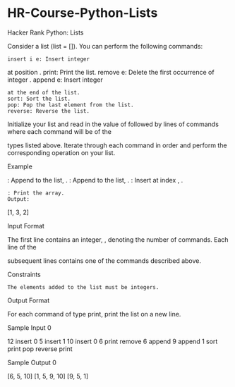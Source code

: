 # HR-Course-Python-Lists
Hacker Rank Python: Lists

Consider a list (list = []). You can perform the following commands:

    insert i e: Insert integer 

at position
.
print: Print the list.
remove e: Delete the first occurrence of integer
.
append e: Insert integer

    at the end of the list.
    sort: Sort the list.
    pop: Pop the last element from the list.
    reverse: Reverse the list.

Initialize your list and read in the value of
followed by lines of commands where each command will be of the

types listed above. Iterate through each command in order and perform the corresponding operation on your list.

Example





: Append to the list,
.
: Append to the list,
.
: Insert at index ,
.

    : Print the array.
    Output:

[1, 3, 2]

Input Format

The first line contains an integer,
, denoting the number of commands.
Each line of the

subsequent lines contains one of the commands described above.

Constraints

    The elements added to the list must be integers.

Output Format

For each command of type print, print the list on a new line.

Sample Input 0

12
insert 0 5
insert 1 10
insert 0 6
print
remove 6
append 9
append 1
sort
print
pop
reverse
print

Sample Output 0

[6, 5, 10]
[1, 5, 9, 10]
[9, 5, 1]

